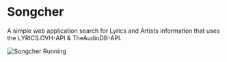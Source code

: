 # Songcher
A simple web application search for Lyrics and Artists information that uses the LYRICS.OVH-API &amp; TheAudioDB-API. 

![Songcher Running](https://github.com/dflr10/Songcher/blob/main/Animation.gif)
